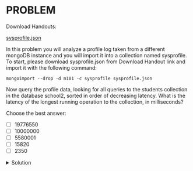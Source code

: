 # PROBLEM

Download Handouts:

[sysprofile.json](https://university.mongodb.com/static/MongoDB_2018_M101J_August/handouts/sysprofile.json)

In this problem you will analyze a profile log taken from a different mongoDB instance and you will import it into a collection named sysprofile. To start, please download sysprofile.json from Download Handout link and import it with the following command:

```
mongoimport --drop -d m101 -c sysprofile sysprofile.json
```

Now query the profile data, looking for all queries to the students collection in the database school2, sorted in order of decreasing latency. What is the latency of the longest running operation to the collection, in milliseconds?

Choose the best answer:
- [ ] 19776550
- [ ] 10000000
- [ ] 5580001
- [ ] 15820
- [ ] 2350

<details>
  <summary>Solution</summary>
	<br>15820
</details>